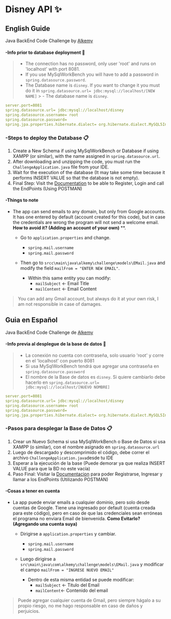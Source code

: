 # Disney API :sparkles:
## English Guide
Java BackEnd Code Challenge by [Alkemy](https://www.alkemy.org/) 

#### -Info prior to database deployment :page_with_curl: 
> - The connection has no password, only user 'root' and runs on 'localhost' with port 8081.
> - If you use MySqlWorkBench you will have to add a password in `spring.datasource.password`.
> - The Database name is `disney`. If you want to change it you must do it in `spring.datasource.url= jdbc:mysql://localhost/[NEW NAME]` > - The database name is `disney`.
>
```yml
server.port=8081
spring.datasource.url= jdbc:mysql://localhost/disney
spring.datasource.username= root
spring.datasource.password=
spring.jpa.properties.hibernate.dialect= org.hibernate.dialect.MySQL5InnoDBDialect
```

### -Steps to deploy the Database :clipboard: 
 1. Create a New Schema if using MySqlWorkBench or Database if using XAMPP (or similar), with the name assigned in `spring.datasource.url`.
 2. After downloading and unzipping the code, you must run the `ChallengeApplication.java` file from your IDE.
 3. Wait for the execution of the database (It may take some time because it performs INSERT VALUE so that the database is not empty).
 4. Final Step: Visit the [Documentation](https://documenter.getpostman.com/view/18219574/UVsLRm6s#cc93e3df-1cb5-4a07-adcf-128be41a66db) to be able to Register, Login and call the EndPoints (Using POSTMAN)

#### -Things to note
- The app can send emails to any domain, but only from Google accounts. It has one entered by default (account created for this code), but in case the credentials are wrong the program will not send a welcome email. 
**How to avoid it? (Adding an account of your own)** **.
	- Go to `application.properties` and change.
		- `spring.mail.username` 
		- `spring.mail.password` 
				
	- Then go to `srcc\main\java\alkemy\challenge\models\EMail.java` and modify the field `mailFrom = "ENTER NEW EMAIL"`.
		- Within this same entity you can modify:
			- `mailSubject` <- Email Title
			- `mailContent` <- Email Content
   
> You can add any Gmail account, but always do it at your own risk, I am not responsible in case of damages.


## Guia en Español
Java BackEnd Code Challenge de [Alkemy](https://www.alkemy.org/) 

#### -Info previa al desplegue de la base de datos :page_with_curl: 
>  - La conexión no cuenta con contraseña, solo usuario 'root' y corre en el 'localhost' con puerto 8081
> - Si usa MySqlWorkBench tendrá que agregar una contraseña en `spring.datasource.password`
> - El nombre de la Base de datos es `disney`. Si quiere cambiarlo debe hacerlo en `spring.datasource.url= jdbc:mysql://localhost/[NUEVO NOMBRE]`
> 
```yml
server.port=8081
spring.datasource.url= jdbc:mysql://localhost/disney
spring.datasource.username= root
spring.datasource.password=
spring.jpa.properties.hibernate.dialect= org.hibernate.dialect.MySQL5InnoDBDialect
```

### -Pasos para desplegar la Base de Datos :clipboard: 
 1. Crear un Nuevo Schema si usa MySqlWorkBench o Base de Datos si usa XAMPP (o similar), con el nombre asignado en `spring.datasource.url`
 2. Luego de descargado y descomprimido el código, debe correr el archivo `ChallengeApplication.java`desde tu IDE
 3. Esperar a la ejecución de la base (Puede demorar ya que realiza INSERT VALUE para que la BD no este vacía)
 4. Paso Final: Visitar la  [Documentacion](https://documenter.getpostman.com/view/18219574/UVsLRm6s#cc93e3df-1cb5-4a07-adcf-128be41a66db) para poder Registrarse, Ingresar y llamar a los EndPoints (Utilizando POSTMAN)

#### -Cosas a tener en cuenta
- La app puede enviar emails a cualquier dominio, pero solo desde cuentas de Google. Tiene una ingresado por default (cuenta creada para este código), pero en caso de que las credenciales sean erróneas el programa no enviara Email de bienvenida. 
**Como Evitarlo? (Agregando una cuenta suya)**
	- Dirigirse a `application.properties` y cambiar.
		- `spring.mail.username`
		- `spring.mail.password` 
				
	- Luego dirigirse a `src\main\java\com\alkemy\challenge\models\EMail.java` y modificar el campo `mailFrom = "INGRESE NUEVO EMAIL"`
		- Dentro de esta misma entidad se puede modificar:
			- `mailSubject` <- Titulo del Email
			- `mailContent`<- Contenido del email
>Puede agregar cualquier cuenta de Gmail, pero siempre hágalo a su propio riesgo, no me hago responsable en caso de daños y perjuicios.
